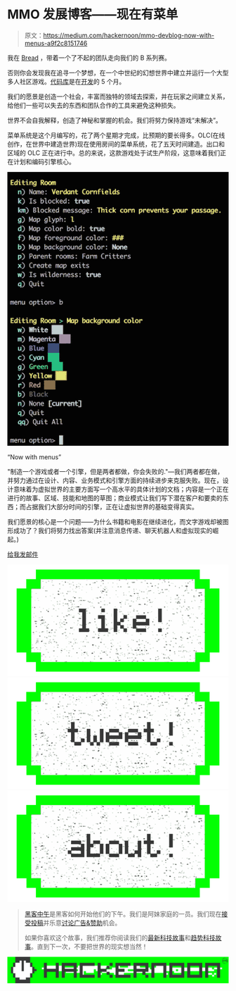 # MMO 发展博客——现在有菜单

> 原文：<https://medium.com/hackernoon/mmo-devblog-now-with-menus-a9f2c8151746>

我在 [Bread](https://www.getbread.com/) ，带着一个了不起的团队走向我们的 B 系列赛。

否则你会发现我在追寻一个梦想，在一个中世纪的幻想世界中建立并运行一个大型多人社区游戏。[代码库](https://hackernoon.com/tagged/codebase)是在[开发](https://hackernoon.com/tagged/development)的 5 个月。

我们的愿景是创造一个社会，丰富而独特的领域去探索，并在玩家之间建立关系，给他们一些可以失去的东西和团队合作的工具来避免这种损失。

世界不会自我解释，创造了神秘和掌握的机会。我们将努力保持游戏“未解决”。

菜单系统是这个月编写的，花了两个星期才完成，比预期的要长得多。OLC(在线创作，在世界中建造世界)现在使用房间的菜单系统，花了五天时间建造。出口和区域的 OLC 正在进行中。总的来说，这款游戏处于试生产阶段，这意味着我们正在计划和编码引擎核心。

![](img/517914222d90b681ca532c723dcedacb.png)

“Now with menus”

"制造一个游戏或者一个引擎，但是两者都做，你会失败的."—我们两者都在做，并努力通过在设计、内容、业务模式和引擎方面的持续进步来克服失败。现在，设计意味着为虚拟世界的主要方面写一个高水平的具体计划的文档；内容是一个正在进行的故事、区域、技能和地图的草图；商业模式让我们写下潜在客户和要卖的东西；而占据我们大部分时间的引擎，正在让虚拟世界的基础变得真实。

我们愿景的核心是一个问题——为什么书籍和电影在继续进化，而文字游戏却被图形成功了？我们将努力找出答案(并注意消息传递、聊天机器人和虚拟现实的崛起。)

[给我发邮件](mailto:ryanberckmans@gmail.com)

[![](img/50ef4044ecd4e250b5d50f368b775d38.png)](http://bit.ly/HackernoonFB)[![](img/979d9a46439d5aebbdcdca574e21dc81.png)](https://goo.gl/k7XYbx)[![](img/2930ba6bd2c12218fdbbf7e02c8746ff.png)](https://goo.gl/4ofytp)

> [黑客中午](http://bit.ly/Hackernoon)是黑客如何开始他们的下午。我们是阿妹家庭的一员。我们现在[接受投稿](http://bit.ly/hackernoonsubmission)并乐意[讨论广告&赞助](mailto:partners@amipublications.com)机会。
> 
> 如果你喜欢这个故事，我们推荐你阅读我们的[最新科技故事](http://bit.ly/hackernoonlatestt)和[趋势科技故事](https://hackernoon.com/trending)。直到下一次，不要把世界的现实想当然！

![](img/be0ca55ba73a573dce11effb2ee80d56.png)
